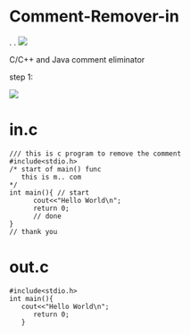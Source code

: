 # Comment-Remover-in
.                                              .
  ![](https://github.com/sutharp777/Comment-detector-and-Remover-in-C-Lang/blob/master/temp/c-logo.png)

 C/C++ and Java comment eliminator

 step 1:
 
 ![](https://github.com/sutharp777/Comment-detector-and-Remover-in-C-Lang/blob/master/run.png)
 
 # in.c
 
    /// this is c program to remove the comment
    #include<stdio.h>
    /* start of main() func
       this is m.. com
    */
    int main(){	// start
	      cout<<"Hello World\n";
	      return 0;
	      // done 
    }
    // thank you
    
    
  # out.c
  
    #include<stdio.h>
    int main(){
       cout<<"Hello World\n";
	      return 0;
	   }
